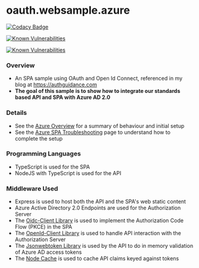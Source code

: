 # oauth.websample.azure

[![Codacy Badge](https://app.codacy.com/project/badge/Grade/8e9d0ae46ea64c479dd4d9fbdd6ff769)](https://www.codacy.com/gh/gary-archer/oauth.websample.azure/dashboard?utm_source=github.com&amp;utm_medium=referral&amp;utm_content=gary-archer/oauth.websample.azure&amp;utm_campaign=Badge_Grade)

[![Known Vulnerabilities](https://snyk.io/test/github/gary-archer/oauth.websample.azure/badge.svg?targetFile=spa/package.json)](https://snyk.io/test/github/gary-archer/oauth.websample.azure?targetFile=spa/package.json)

[![Known Vulnerabilities](https://snyk.io/test/github/gary-archer/oauth.websample.azure/badge.svg?targetFile=api/package.json)](https://snyk.io/test/github/gary-archer/oauth.websample.azure?targetFile=api/package.json)

### Overview

* An SPA sample using OAuth and Open Id Connect, referenced in my blog at https://authguidance.com
* **The goal of this sample is to show how to integrate our standards based API and SPA with Azure AD 2.0**

### Details

* See the [Azure Overview](https://authguidance.com/2017/11/30/azure-active-directory-setup/) for a summary of behaviour and initial setup
* See the [Azure SPA Troubleshooting](https://authguidance.com/2017/12/01/azure-ad-spa-code-sample/) page to understand how to complete the setup

### Programming Languages

* TypeScript is used for the SPA
* NodeJS with TypeScript is used for the API

### Middleware Used

* Express is used to host both the API and the SPA's web static content
* Azure Active Directory 2.0 Endpoints are used for the Authorization Server
* The [Oidc-Client Library](https://github.com/IdentityModel/oidc-client-js) is used to implement the Authorization Code Flow (PKCE) in the SPA
* The [OpenId-Client Library](https://github.com/panva/node-openid-client) is used to handle API interaction with the Authorization Server
* The [Jsonwebtoken Library](https://github.com/auth0/node-jsonwebtoken) is used by the API to do in memory validation of Azure AD access tokens
* The [Node Cache](https://github.com/mpneuried/nodecache) is used to cache API claims keyed against tokens
